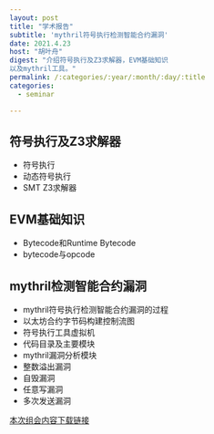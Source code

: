 ```yaml
---
layout: post
title: "学术报告"
subtitle: 'mythril符号执行检测智能合约漏洞'
date: 2021.4.23
host: "胡叶舟"
digest: "介绍符号执行及Z3求解器，EVM基础知识
以及mythril工具。"
permalink: /:categories/:year/:month/:day/:title
categories:
  - seminar

---
```


## 符号执行及Z3求解器
+ 符号执行
+ 动态符号执行
+ SMT Z3求解器

## EVM基础知识
+ Bytecode和Runtime Bytecode
+ bytecode与opcode

## mythril检测智能合约漏洞
+ mythril符号执行检测智能合约漏洞的过程
+ 以太坊合约字节码构建控制流图
+ 符号执行工具虚拟机
+ 代码目录及主要模块
+ mythril漏洞分析模块
+ 整数溢出漏洞
+ 自毁漏洞
+ 任意写漏洞
+ 多次发送漏洞

[本次组会内容下载链接](https://github.com/xxycfhb/img_website/blob/main/seminar/mythril%E7%AC%A6%E5%8F%B7%E6%89%A7%E8%A1%8C%E6%A3%80%E6%B5%8B%E6%99%BA%E8%83%BD%E5%90%88%E7%BA%A6%E6%BC%8F%E6%B4%9E.pptx)